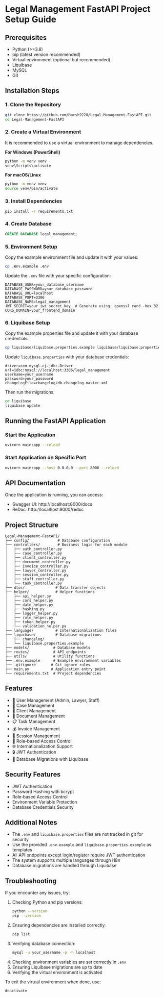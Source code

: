 # Legal Management FastAPI Project Setup Guide

## Prerequisites
- Python (>=3.8)
- pip (latest version recommended)
- Virtual environment (optional but recommended)
- Liquibase
- MySQL
- Git

## Installation Steps

### 1. Clone the Repository
```bash
git clone https://github.com/Harsh9220/Legal-Management-FastAPI.git
cd Legal-Management-FastAPI
```

### 2. Create a Virtual Environment
It is recommended to use a virtual environment to manage dependencies.

**For Windows (PowerShell)**
```bash
python -m venv venv
venv\Scripts\activate
```

**For macOS/Linux**
```bash
python -m venv venv
source venv/bin/activate
```

### 3. Install Dependencies
```bash
pip install -r requirements.txt
```

### 4. Create Database
```sql
CREATE DATABASE legal_management;
```

### 5. Environment Setup
Copy the example environment file and update it with your values:
```bash
cp .env.example .env
```

Update the `.env` file with your specific configuration:
```env
DATABASE_USER=your_database_username
DATABASE_PASSWORD=your_database_password
DATABASE_URL=localhost
DATABASE_PORT=3306
DATABASE_NAME=legal_management
JWT_SECRET=your_jwt_secret_key  # Generate using: openssl rand -hex 32
CORS_DOMAIN=your_frontend_domain
```

### 6. Liquibase Setup
Copy the example properties file and update it with your database credentials:
```bash
cp liquibase/liquibase.properties.example liquibase/liquibase.properties
```

Update `liquibase.properties` with your database credentials:
```properties
driver=com.mysql.cj.jdbc.Driver
url=jdbc:mysql://localhost:3306/legal_management
username=your_username
password=your_password
changeLogFile=changelog/db.changelog-master.xml
```

Then run the migrations:
```bash
cd liquibase
liquibase update
```

## Running the FastAPI Application

### Start the Application
```bash
uvicorn main:app --reload
```

### Start Application on Specific Port
```bash
uvicorn main:app --host 0.0.0.0 --port 8000 --reload
```

## API Documentation
Once the application is running, you can access:
- Swagger UI: http://localhost:8000/docs
- ReDoc: http://localhost:8000/redoc

## Project Structure
```
Legal-Management-FastAPI/
├── config/             # Database configuration
├── controllers/        # Business logic for each module
│   ├── auth_controller.py
│   ├── case_controller.py
│   ├── client_controller.py
│   ├── document_controller.py
│   ├── invoice_controller.py
│   ├── lawyer_controller.py
│   ├── session_controller.py
│   ├── staff_controller.py
│   └── task_controller.py
├── dtos/              # Data transfer objects
├── helper/            # Helper functions
│   ├── api_helper.py
│   ├── cors_helper.py
│   ├── date_helper.py
│   ├── hashing.py
│   ├── logger_helper.py
│   ├── role_helper.py
│   ├── token_helper.py
│   └── validation_helper.py
├── language/          # Internationalization files
├── liquibase/         # Database migrations
│   ├── changelog/
│   └── liquibase.properties.example
├── models/           # Database models
├── routes/           # API endpoints
├── utils/            # Utility functions
├── .env.example      # Example environment variables
├── .gitignore       # Git ignore rules
├── main.py          # Application entry point
└── requirements.txt  # Project dependencies
```

## Features
- 👥 User Management (Admin, Lawyer, Staff)
- 📁 Case Management
- 👤 Client Management
- 📄 Document Management
- 📋 Task Management
- 💰 Invoice Management
- 📅 Session Management
- 🔐 Role-based Access Control
- 🌐 Internationalization Support
- 🔒 JWT Authentication
- 📝 Database Migrations with Liquibase

## Security Features
- JWT Authentication
- Password Hashing with bcrypt
- Role-based Access Control
- Environment Variable Protection
- Database Credentials Security

## Additional Notes
- The `.env` and `liquibase.properties` files are not tracked in git for security
- Use the provided `.env.example` and `liquibase.properties.example` as templates
- All API endpoints except login/register require JWT authentication
- The system supports multiple languages through i18n
- Database migrations are handled through Liquibase

## Troubleshooting

If you encounter any issues, try:
1. Checking Python and pip versions:
   ```bash
   python --version
   pip --version
   ```
2. Ensuring dependencies are installed correctly:
   ```bash
   pip list
   ```
3. Verifying database connection:
   ```bash
   mysql -u your_username -p -h localhost
   ```
4. Checking environment variables are set correctly in `.env`
5. Ensuring Liquibase migrations are up to date
6. Verifying the virtual environment is activated

To exit the virtual environment when done, use:
```bash
deactivate
```
